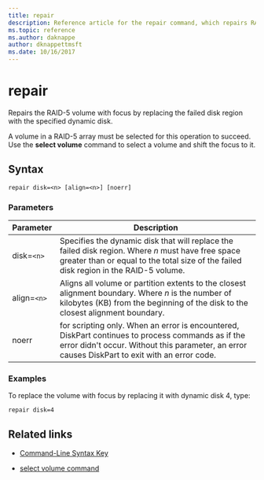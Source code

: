```yaml
---
title: repair
description: Reference article for the repair command, which repairs RAID-5 volumes by replacing the failed disk region with a specified dynamic disk.
ms.topic: reference
ms.author: daknappe
author: dknappettmsft
ms.date: 10/16/2017
---
```


# repair



Repairs the RAID-5 volume with focus by replacing the failed disk region with the specified dynamic disk.

A volume in a RAID-5 array must be selected for this operation to succeed. Use the **select volume** command to select a volume and shift the focus to it.

## Syntax

```
repair disk=<n> [align=<n>] [noerr]
```

### Parameters

| Parameter | Description |
|--|--|
| disk=`<n>` | Specifies the dynamic disk that will replace the failed disk region. Where *n* must have free space greater than or equal to the total size of the failed disk region in the RAID-5 volume. |
| align=`<n>` | Aligns all volume or partition extents to the closest alignment boundary. Where *n* is the number of kilobytes (KB) from the beginning of the disk to the closest alignment boundary. |
| noerr | for scripting only. When an error is encountered, DiskPart continues to process commands as if the error didn't occur. Without this parameter, an error causes DiskPart to exit with an error code. |

### Examples

To replace the volume with focus by replacing it with dynamic disk 4, type:

```
repair disk=4
```

## Related links

- [Command-Line Syntax Key](command-line-syntax-key.md)

- [select volume command](select-volume.md)

